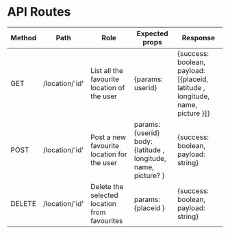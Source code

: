 # API Routes

| Method | Path | Role | Expected props | Response |
|---|---|---|---|--|
| GET	| /location/'id' | List all the favourite location of the user | {params: userid} | {success: boolean, payload: [{placeid, latitude , longitude, name, picture }]} | 
| POST | /location/'id' | Post a new favourite location for the user | params: {userid} <br> body: {latitude , longitude, name, picture? }	| {success: boolean, payload: string} |
| DELETE | /location/'id' |	Delete the selected location from favourites | params: {placeid }	| {success: boolean, payload: string}	|

